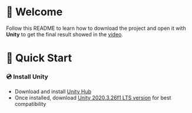 <h1>👋 Welcome</h1>
Follow this README to learn how to download the project and open it with <b>Unity</b> to get the final result showed in the <a href="https://youtu.be/wjqDSH29ZKk">video</a>.

<h1>🚀 Quick Start</h1>
<h3>💿 Install Unity</h3>
<ul>
  <li>Download and install <a href="https://unity3d.com/get-unity/download">Unity Hub</a></li>
  <li>Once installed, download <a href="https://unity3d.com/unity/qa/lts-releases?version=2020.3">Unity 2020.3.26f1 LTS version</a> for best compatibility</li>
</ul>


